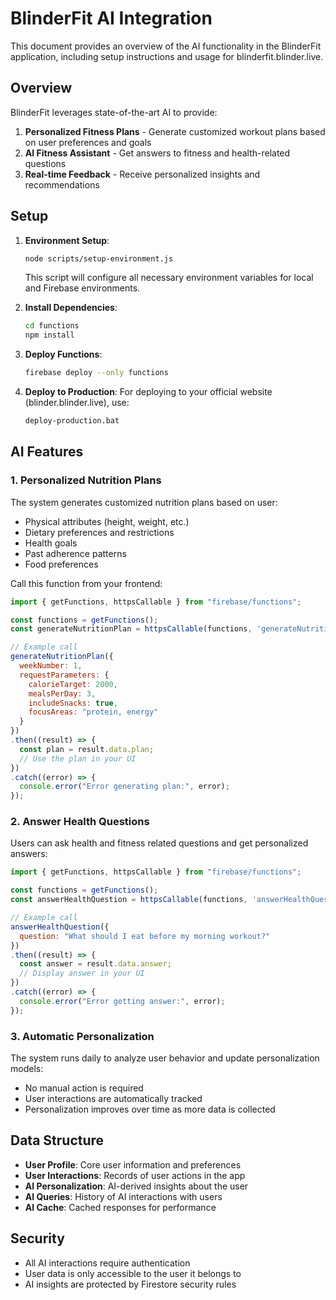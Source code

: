 # BlinderFit AI Integration

This document provides an overview of the AI functionality in the BlinderFit application, including setup instructions and usage for blinderfit.blinder.live.

## Overview

BlinderFit leverages state-of-the-art AI to provide:

1. **Personalized Fitness Plans** - Generate customized workout plans based on user preferences and goals
2. **AI Fitness Assistant** - Get answers to fitness and health-related questions
3. **Real-time Feedback** - Receive personalized insights and recommendations

## Setup

1. **Environment Setup**:
   ```bash
   node scripts/setup-environment.js
   ```
   This script will configure all necessary environment variables for local and Firebase environments.

2. **Install Dependencies**:
   ```bash
   cd functions
   npm install
   ```

3. **Deploy Functions**:
   ```bash
   firebase deploy --only functions
   ```

4. **Deploy to Production**:
   For deploying to your official website (blinder.blinder.live), use:
   ```bash
   deploy-production.bat
   ```

## AI Features

### 1. Personalized Nutrition Plans

The system generates customized nutrition plans based on user:
- Physical attributes (height, weight, etc.)
- Dietary preferences and restrictions
- Health goals
- Past adherence patterns
- Food preferences

Call this function from your frontend:
```javascript
import { getFunctions, httpsCallable } from "firebase/functions";

const functions = getFunctions();
const generateNutritionPlan = httpsCallable(functions, 'generateNutritionPlan');

// Example call
generateNutritionPlan({
  weekNumber: 1,
  requestParameters: {
    calorieTarget: 2000,
    mealsPerDay: 3,
    includeSnacks: true,
    focusAreas: "protein, energy"
  }
})
.then((result) => {
  const plan = result.data.plan;
  // Use the plan in your UI
})
.catch((error) => {
  console.error("Error generating plan:", error);
});
```

### 2. Answer Health Questions

Users can ask health and fitness related questions and get personalized answers:

```javascript
import { getFunctions, httpsCallable } from "firebase/functions";

const functions = getFunctions();
const answerHealthQuestion = httpsCallable(functions, 'answerHealthQuestion');

// Example call
answerHealthQuestion({
  question: "What should I eat before my morning workout?"
})
.then((result) => {
  const answer = result.data.answer;
  // Display answer in your UI
})
.catch((error) => {
  console.error("Error getting answer:", error);
});
```

### 3. Automatic Personalization

The system runs daily to analyze user behavior and update personalization models:

- No manual action is required
- User interactions are automatically tracked
- Personalization improves over time as more data is collected

## Data Structure

- **User Profile**: Core user information and preferences
- **User Interactions**: Records of user actions in the app
- **AI Personalization**: AI-derived insights about the user
- **AI Queries**: History of AI interactions with users
- **AI Cache**: Cached responses for performance

## Security

- All AI interactions require authentication
- User data is only accessible to the user it belongs to
- AI insights are protected by Firestore security rules